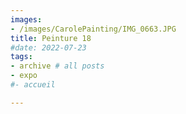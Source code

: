 ```yaml
---
images:
- /images/CarolePainting/IMG_0663.JPG
title: Peinture 18
#date: 2022-07-23
tags:
- archive # all posts
- expo
#- accueil

---
```



